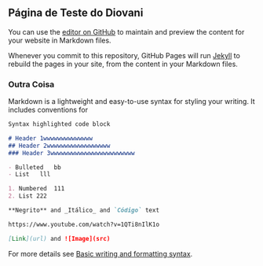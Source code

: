 ## Página de Teste do Diovani

You can use the [editor on GitHub](https://github.com/diovanidostatny/diovanidostatny.github.io/edit/main/README.md) to maintain and preview the content for your website in Markdown files.

Whenever you commit to this repository, GitHub Pages will run [Jekyll](https://jekyllrb.com/) to rebuild the pages in your site, from the content in your Markdown files. 


### Outra Coisa

Markdown is a lightweight and easy-to-use syntax for styling your writing. It includes conventions for

```markdown
Syntax highlighted code block

# Header 1wwwwwwwwwwwwww
## Header 2wwwwwwwwwwwwwwwwww
### Header 3wwwwwwwwwwwwwwwwwwwwwwww

- Bulleted   bb
- List   lll

1. Numbered  111
2. List 222

**Negrito** and _Itálico_ and `Código` text

https://www.youtube.com/watch?v=1QTi8nIlK1o

[Link](url) and ![Image](src)
```

For more details see [Basic writing and formatting syntax](https://docs.github.com/en/github/writing-on-github/getting-started-with-writing-and-formatting-on-github/basic-writing-and-formatting-syntax).

